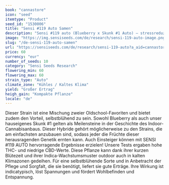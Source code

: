 ```yaml
---
book: "cannastore"
icon: "seed"
itemtype: "Product"
seed_id: "1530006"
title: "Sensi #119 Auto Samen"
description: "Sensi #119 auto (Blueberry x Skunk #1 Auto) – stressreduzierende Wirkung und stressfreier Anbau! Robust und fruchtig. Kaufen Sie Sensi #119 Samen hier."
image: "https://img.sensiseeds.com/de/research/sensi-119-auto-image.png"
slug: "/de-sensi-119-auto-samen"
url: "https://sensiseeds.com/de/research/sensi-119-auto?a_aid=cannastore"
price: 60
currency: "eur"
number_of_seeds: 10
category: "Sensi Seeds Research"
flowering_min: 60
flowering_max: 60
strain_type: "Auto"
climate_zone: "Kühles / Kaltes Klima"
yield: "Großer Ertrag"
heigh_gain: "Kompakte Pflanze"
locale: "de"
---
```

Dieser Strain ist eine Mischung zweier Oldschool-Favoriten und bietet zudem den Vorteil, selbstblühend zu sein. Sowohl Blueberry als auch unser hauseigenes Skunk #1 gelten als Meilensteine in der Geschichte des Indoor-Cannabisanbaus. Dieser Hybride gehört möglicherweise zu den Strains, die am einfachsten anzubauen sind, sodass jeder die Früchte dieser herausragenden Genetik ernten kann. Auch Einsteiger können mit SENSI #119 AUTO hervorragende Ergebnisse erzielen! Unsere Tests ergaben hohe THC- und niedrige CBD-Werte. Diese Pflanze kann dank ihrer kurzen Blütezeit und ihrer Indica-Wachstumsmuster outdoor auch in kalten Klimazonen gedeihen. Für eine selbstblühende Sorte und in Anbetracht der Pflege und Sorgfalt, die sie benötigt, liefert sie gute Erträge. Ihre Wirkung ist indicatypisch, löst Spannungen und fördert Wohlbefinden und Entspannung.

